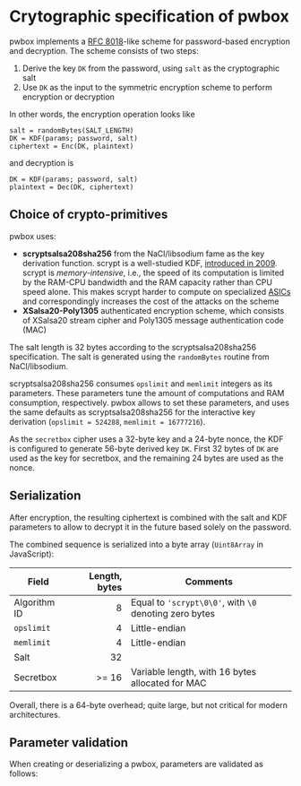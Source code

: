 # Crytographic specification of pwbox

pwbox implements a [RFC 8018][rfc8018]-like scheme for password-based encryption
and decryption. The scheme consists of two steps:
 1. Derive the key `DK` from the password, using `salt` as the cryptographic
    salt
 2. Use `DK` as the input to the symmetric encryption scheme to perform encryption
    or decryption
 
In other words, the encryption operation looks like
```none
salt = randomBytes(SALT_LENGTH)
DK = KDF(params; password, salt)
ciphertext = Enc(DK, plaintext)
```
and decryption is
```none
DK = KDF(params; password, salt)
plaintext = Dec(DK, ciphertext)
```

## Choice of crypto-primitives

pwbox uses:
  * **scryptsalsa208sha256** from the NaCl/libsodium fame as the key derivation
    function. scrypt is a well-studied KDF, [introduced in 2009][scrypt].
    scrypt is *memory-intensive*, i.e., the speed of its computation is limited
    by the RAM-CPU bandwidth and the RAM capacity rather than CPU speed alone.
    This makes scrypt harder to compute on specialized [ASICs][asic] and
    correspondingly increases the cost of the attacks on the scheme
  * **XSalsa20-Poly1305** authenticated encryption scheme, which consists
    of XSalsa20 stream cipher and Poly1305 message authentication code (MAC)
    
The salt length is 32 bytes according to the scryptsalsa208sha256
specification. The salt is generated using the `randomBytes` routine from
NaCl/libsodium.

scryptsalsa208sha256 consumes `opslimit` and `memlimit` integers as its parameters.
These parameters tune the amount of computations and RAM consumption, respectively.
pwbox allows to set these parameters, and uses the same defaults as scryptsalsa208sha256
for the interactive key derivation (`opslimit = 524288`, `memlimit = 16777216`).

As the `secretbox` cipher uses a 32-byte key and a 24-byte nonce, the KDF is configured
to generate 56-byte derived key `DK`. First 32 bytes of `DK` are used as the key
for secretbox, and the remaining 24 bytes are used as the nonce.

## Serialization

After encryption, the resulting ciphertext is combined with the salt and KDF parameters
to allow to decrypt it in the future based solely on the password.

The combined sequence is serialized into a byte array (`Uint8Array` in JavaScript):

|    Field   | Length, bytes | Comments | 
|------------|--------------:|----------|
| Algorithm ID | 8 | Equal to `'scrypt\0\0'`, with `\0` denoting zero bytes |
| `opslimit`   | 4 | Little-endian |
| `memlimit`   | 4 | Little-endian |
| Salt         | 32 |  |
| Secretbox    | >= 16 | Variable length, with 16 bytes allocated for MAC | 

Overall, there is a 64-byte overhead; quite large, but not critical for modern
architectures.

## Parameter validation

When creating or deserializing a pwbox, parameters are validated as follows:

<!--FIXME write about it when validation is implemented-->

[rfc8018]: https://tools.ietf.org/html/rfc8018
[scrypt]: http://www.tarsnap.com/scrypt/scrypt.pdf
[asic]: https://en.wikipedia.org/wiki/Application-specific_integrated_circuit
